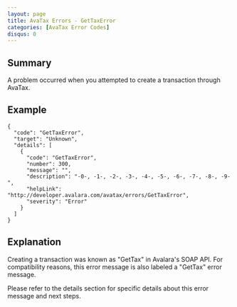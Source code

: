 ```yaml
---
layout: page
title: AvaTax Errors - GetTaxError
categories: [AvaTax Error Codes]
disqus: 0
---
```


## Summary

A problem occurred when you attempted to create a transaction through AvaTax.

## Example

    {
      "code": "GetTaxError",
      "target": "Unknown",
      "details": [
        {
          "code": "GetTaxError",
          "number": 300,
          "message": "",
          "description": "-0-, -1-, -2-, -3-, -4-, -5-, -6-, -7-, -8-, -9-",
          "helpLink": "http://developer.avalara.com/avatax/errors/GetTaxError",
          "severity": "Error"
        }
      ]
    }

## Explanation

Creating a transaction was known as "GetTax" in Avalara's SOAP API.  For compatibility reasons, this error message is also labeled a "GetTax" error message.

Please refer to the details section for specific details about this error message and next steps.
